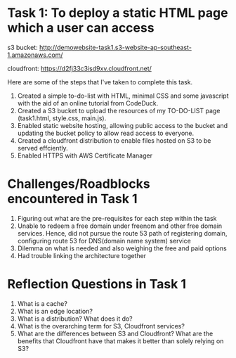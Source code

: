 # Task 1: To deploy a static HTML page which a user can access

s3 bucket: http://demowebsite-task1.s3-website-ap-southeast-1.amazonaws.com/

cloudfront: https://d2fj33c3isd9xv.cloudfront.net/

Here are some of the steps that I've taken to complete this task.
1. Created a simple to-do-list with HTML, minimal CSS and some javascript with the aid of an online tutorial from CodeDuck.
2. Created a S3 bucket to upload the resources of my TO-DO-LIST page (task1.html, style.css, main.js).
3. Enabled static website hosting, allowing public access to the bucket and updating the bucket policy to allow read access to everyone.
4. Created a cloudfront distribution to enable files hosted on S3 to be served effciently.
5. Enabled HTTPS with AWS Certificate Manager

# Challenges/Roadblocks encountered in Task 1

1. Figuring out what are the pre-requisites for each step within the task
2. Unable to redeem a free domain under freenom and other free domain services. Hence, did not pursue the route 53 path of registering domain, configuring route 53 for DNS(domain name system) service
3. Dilemma on what is needed and also weighing the free and paid options
4. Had trouble linking the architecture together

# Reflection Questions in Task 1
1. What is a cache?
2. What is an edge location?
3. What is a distribution? What does it do?
4. What is the overarching term for S3, Cloudfront services?
5. What are the differences between S3 and Cloudfront? What are the benefits that Cloudfront have that makes it better than solely relying on S3?
